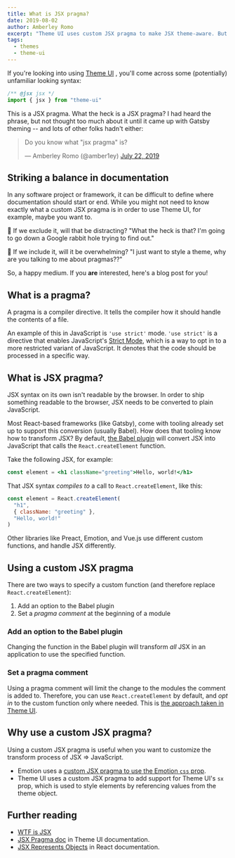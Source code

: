 ```yaml
---
title: What is JSX pragma?
date: 2019-08-02
author: Amberley Romo
excerpt: "Theme UI uses custom JSX pragma to make JSX theme-aware. But what is JSX pragma?"
tags:
  - themes
  - theme-ui
---
```


If you're looking into using [Theme UI](https://theme-ui.com/) , you'll come across some (potentially) unfamiliar looking syntax:

```javascript
/** @jsx jsx */
import { jsx } from "theme-ui"
```

This is a JSX pragma. What the heck is a JSX pragma? I had heard the phrase, but not thought too much about it until it came up with Gatsby theming -- and lots of other folks hadn't either:

<blockquote class="twitter-tweet"><p lang="en" dir="ltr">Do you know what &quot;jsx pragma&quot; is?</p>&mdash; Amberley Romo (@amber1ey) <a href="https://twitter.com/amber1ey/status/1153382680916049921?ref_src=twsrc%5Etfw">July 22, 2019</a></blockquote>

## Striking a balance in documentation

In any software project or framework, it can be difficult to define where documentation should start or end. While you might not need to know exactly what a custom JSX pragma is in order to use Theme UI, for example, maybe you want to.

🤔 If we exclude it, will that be distracting? "What the heck is that? I'm going to go down a Google rabbit hole trying to find out."

🤯 If we include it, will it be overwhelming? "I just want to style a theme, why are you talking to me about pragmas??"

So, a happy medium. If you **are** interested, here's a blog post for you!

## What is a pragma?

A pragma is a compiler directive. It tells the compiler how it should handle the contents of a file.

An example of this in JavaScript is `'use strict'` mode. `'use strict'` is a directive that enables JavaScript's [Strict Mode](https://developer.mozilla.org/en-US/docs/Web/JavaScript/Reference/Strict_mode), which is a way to opt in to a more restricted variant of JavaScript. It denotes that the code should be processed in a specific way.

## What is JSX pragma?

JSX syntax on its own isn't readable by the browser. In order to ship something readable to the browser, JSX needs to be converted to plain JavaScript.

Most React-based frameworks (like Gatsby), come with tooling already set up to support this conversion (usually Babel). How does that tooling know how to transform JSX? By default, [the Babel plugin](https://babeljs.io/docs/en/babel-plugin-transform-react-jsx) will convert JSX into JavaScript that calls the `React.createElement` function.

Take the following JSX, for example:

```jsx
const element = <h1 className="greeting">Hello, world!</h1>
```

That JSX syntax _compiles to_ a call to `React.createElement`, like this:

```javascript
const element = React.createElement(
  "h1",
  { className: "greeting" },
  "Hello, world!"
)
```

Other libraries like Preact, Emotion, and Vue.js use different custom functions, and handle JSX differently.

## Using a custom JSX pragma

There are two ways to specify a custom function (and therefore replace `React.createElement`):

1.  Add an option to the Babel plugin
2.  Set a _pragma comment_ at the beginning of a module

### Add an option to the Babel plugin

Changing the function in the Babel plugin will transform _all_ JSX in an application to use the specified function.

### Set a pragma comment

Using a pragma comment will limit the change to the modules the comment is added to. Therefore, you can use `React.createElement` by default, and _opt in_ to the custom function only where needed. This is [the approach taken in Theme UI](/docs/theme-ui/#adding-styles-to-elements).

## Why use a custom JSX pragma?

Using a custom JSX pragma is useful when you want to customize the transform process of JSX => JavaScript.

-   Emotion uses a [custom JSX pragma to use the Emotion `css` prop](https://emotion.sh/docs/css-prop#jsx-pragma).
-   Theme UI uses a custom JSX pragma to add support for Theme UI's `sx` prop, which is used to style elements by referencing values from the theme object.

## Further reading

-   [WTF is JSX](https://jasonformat.com/wtf-is-jsx/)
-   [JSX Pragma doc](https://theme-ui.com/jsx-pragma) in Theme UI documentation.
-   [JSX Represents Objects](https://reactjs.org/docs/introducing-jsx.html#jsx-represents-objects) in React documentation.
